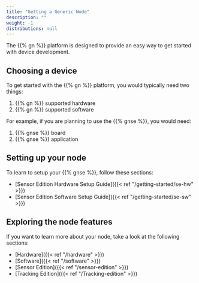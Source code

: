 ```yaml
---
title: "Getting a Generic Node"
description: ""
weight: -1
distributions: null
---
```


The {{% gn %}} platform is designed to provide an easy way to get started with device development.

<!--more-->

## Choosing a device

To get started with the {{% gn %}} platform, you would typically need two things:

1. {{% gn %}} supported hardware
2. {{% gn %}} supported software

For example, if you are planning to use the {{% gnse %}}, you would need:

1. {{% gnse %}} board
2. {{% gnse %}} application

## Setting up your node

To learn to setup your {{% gnse %}}, follow these sections:

- [Sensor Edition Hardware Setup Guide]({{< ref "/getting-started/se-hw" >}})
- [Sensor Edition Software Setup Guide]({{< ref "/getting-started/se-sw" >}})

## Exploring the node features

If you want to learn more about your node, take a look at the following sections:

- [Hardware]({{< ref "/hardware" >}})
- [Software]({{< ref "/software" >}})
- [Sensor Edition]({{< ref "/sensor-edition" >}})
- [Tracking Edition]({{< ref "/Tracking-edition" >}})
